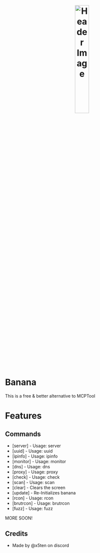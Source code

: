 <h1 align="center">
  <img src="https://r2.e-z.host/049cab41-5ed3-4a5c-a42f-5b83b721f333/re5pq23l.png" alt="Header Image" style="width:30%; max-width:600px;"/>
</h1>


# Banana
This is a free & better alternative to MCPTool

# Features
## Commands
- [server] - Usage: server <address>
- [uuid] - Usage: uuid <ign>
- [ipinfo] - Usage: ipinfo <ip>
- [monitor] - Usage: monitor <ip>
- [dns] - Usage: dns <domain>
- [proxy] - Usage: proxy <ip> <mode>
- [check] - Usage: check <file>
- [scan] - Usage: scan <ip> <range> <threads>
- [clear] - Clears the screen
- [update] - Re-Initializes banana
- [rcon] - Usage: rcon <server> <password>
- [brutrcon] - Usage: brutrcon <server> <file>
- [fuzz] - Usage: fuzz <website> <file> <threads>

MORE SOON!

## Credits
- Made by @x5ten on discord
